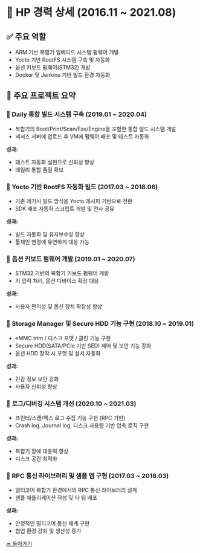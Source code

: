 # 🏢 HP 경력 상세 (2016.11 \~ 2021.08)

## ✅ 주요 역할

* ARM 기반 복합기 임베디드 시스템 펌웨어 개발
* Yocto 기반 RootFS 시스템 구축 및 자동화
* 옵션 키보드 펌웨어(STM32) 개발
* Docker 및 Jenkins 기반 빌드 환경 자동화

## 📌 주요 프로젝트 요약

### 🔹 Daily 통합 빌드 시스템 구축 (2019.01 \~ 2020.04)

* 복합기의 Boot/Print/Scan/Fax/Engine을 포함한 통합 빌드 시스템 개발
* 넥서스 서버에 업로드 후 VM에 펌웨어 배포 및 테스트 자동화

**성과:**

* 테스트 자동화 실현으로 신뢰성 향상
* 데일리 통합 품질 확보

### 🔹 Yocto 기반 RootFS 자동화 빌드 (2017.03 \~ 2018.06)

* 기존 레거시 빌드 방식을 Yocto 레시피 기반으로 전환
* SDK 배포 자동화 스크립트 개발 및 전사 공유

**성과:**

* 빌드 자동화 및 유지보수성 향상
* 툴체인 변경에 유연하게 대응 가능

### 🔹 옵션 키보드 펌웨어 개발 (2019.01 \~ 2020.07)

* STM32 기반의 복합기 키보드 펌웨어 개발
* 키 입력 처리, 옵션 디바이스 확장 대응

**성과:**

* 사용자 편의성 및 옵션 장치 확장성 향상

### 🔹 Storage Manager 및 Secure HDD 기능 구현 (2018.10 \~ 2019.01)

* eMMC trim / 디스크 포맷 / 클린 기능 구현
* Secure HDD(SATA/PCIe 기반 SED) 제어 및 보안 기능 강화
* 옵션 HDD 장착 시 포맷 및 설치 자동화

**성과:**

* 민감 정보 보안 강화
* 사용자 신뢰성 향상

### 🔹 로그/디버깅 시스템 개선 (2020.10 \~ 2021.03)

* 프린터/스캔/팩스 로그 수집 기능 구현 (RPC 기반)
* Crash log, Journal log, 디스크 사용량 기반 압축 로직 구현

**성과:**

* 복합기 장애 대응력 향상
* 디스크 공간 최적화

### 🔹 RPC 통신 라이브러리 및 샘플 앱 구현 (2017.03 \~ 2018.03)

* 멀티코어 복합기 환경에서의 RPC 통신 라이브러리 설계
* 샘플 애플리케이션 작성 및 타 팀 배포

**성과:**

* 안정적인 멀티코어 통신 체계 구현
* 협업 환경 강화 및 생산성 증가

[🔙 돌아가기](./README.md)
